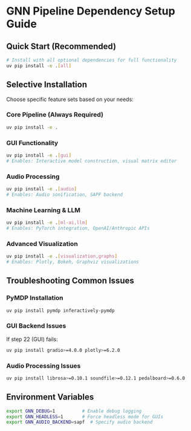 # GNN Pipeline Dependency Setup Guide

## Quick Start (Recommended)
```bash
# Install with all optional dependencies for full functionality
uv pip install -e .[all]
```

## Selective Installation
Choose specific feature sets based on your needs:

### Core Pipeline (Always Required)
```bash
uv pip install -e .
```

### GUI Functionality
```bash
uv pip install -e .[gui]
# Enables: Interactive model construction, visual matrix editor
```

### Audio Processing  
```bash
uv pip install -e .[audio]
# Enables: Audio sonification, SAPF backend
```

### Machine Learning & LLM
```bash
uv pip install -e .[ml-ai,llm]
# Enables: PyTorch integration, OpenAI/Anthropic APIs
```

### Advanced Visualization
```bash
uv pip install -e .[visualization,graphs]
# Enables: Plotly, Bokeh, Graphviz visualizations
```

## Troubleshooting Common Issues

### PyMDP Installation
```bash
uv pip install pymdp inferactively-pymdp
```

### GUI Backend Issues
If step 22 (GUI) fails:
```bash
uv pip install gradio>=4.0.0 plotly>=6.2.0
```

### Audio Processing Issues
```bash
uv pip install librosa>=0.10.1 soundfile>=0.12.1 pedalboard>=0.6.0
```

## Environment Variables
```bash
export GNN_DEBUG=1          # Enable debug logging
export GNN_HEADLESS=1       # Force headless mode for GUIs
export GNN_AUDIO_BACKEND=sapf  # Specify audio backend
```
